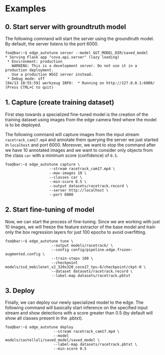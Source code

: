 # Examples

## 0. Start server with groundtruth model

The following command will start the server using the groundtruth model. By default, the server listens to the port 6000.
```console
foo@bar:~$ edge_autotune server --model $GT_MODEL_DIR/saved_model
* Serving Flask app "cova.api.server" (lazy loading)
 * Environment: production
   WARNING: This is a development server. Do not use it in a production deployment.
   Use a production WSGI server instead.
 * Debug mode: off
[04/13 10:55:59] werkzeug INFO:  * Running on http://127.0.0.1:6000/ (Press CTRL+C to quit)
```

## 1. Capture (create training dataset)
First step towards a specialized fine-tuned model is the creation of the training dataset using images from the edge camera feed where the model is to be deployed.

The following command will capture images from the input stream `racetrack_cam17.mp4` and annotate them querying the server we just started in `localhost` and port 6000.
Moreover, we want to stop the command after we have 10 annotated images and we want to consider only objects from the class `car` with a minimum score (confidence) of `0.5`.
```console
foo@bar:~$ edge_autotune capture \
                    --stream racetrack_cam17.mp4 \
                    --max-images 10 \
                    --classes car \
                    --min-score 0.5 \
                    --output datasets/racetrack.record \
                    --server http://localhost \
                    --port 6000
```

## 2. Start fine-tuning of model
Now, we can start the process of fine-tuning. Since we are working with just 10 images, we will freeze the feature extractor of the base model and train only the box regression layers for just 100 epochs to avoid overfitting.

```console
foo@bar:~$ edge_autotune tune \
                     --output models/racetrack/ \
                     --config config/pipeline.edge.frozen-augmented.config \
                     --train-steps 100 \
                     --checkpoint models/ssd_mobilenet_v2_320x320_coco17_tpu-8/checkpoint/ckpt-0 \
                     --dataset datasets/racetrack.record \
                     --label-map datasets/racetrack.pbtxt
```

## 3. Deploy
Finally, we can deploy our newly specialized model to the edge.
The following command will basically start inference on the specified input stream and show detections with a score greater than 0.5 (by default will show all classes present in the .pbtxt).

```console
foo@bar:~$ edge_autotune deploy
                      --stream racetrack_cam17.mp4 \
                      --model models/castelloli/saved_model/saved_model \
                      --label-map datasets/racetrack.pbtxt \
                      --min-score 0.5
```
